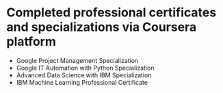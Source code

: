 # Completed professional certificates and specializations via Coursera platform
- Google Project Management Specialization
- Google IT Automation with Python Specialization
- Advanced Data Science with IBM Specialization
- IBM Machine Learning Professional Certificate
